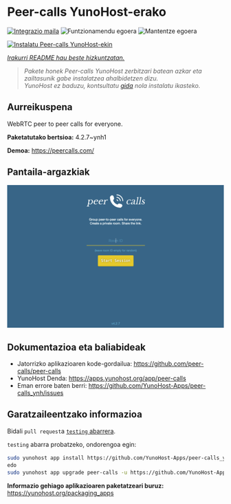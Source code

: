 <!--
Ohart ongi: README hau automatikoki sortu da <https://github.com/YunoHost/apps/tree/master/tools/readme_generator>ri esker
EZ editatu eskuz.
-->

# Peer-calls YunoHost-erako

[![Integrazio maila](https://apps.yunohost.org/badge/integration/peer-calls)](https://ci-apps.yunohost.org/ci/apps/peer-calls/)
![Funtzionamendu egoera](https://apps.yunohost.org/badge/state/peer-calls)
![Mantentze egoera](https://apps.yunohost.org/badge/maintained/peer-calls)

[![Instalatu Peer-calls YunoHost-ekin](https://install-app.yunohost.org/install-with-yunohost.svg)](https://install-app.yunohost.org/?app=peer-calls)

*[Irakurri README hau beste hizkuntzatan.](./ALL_README.md)*

> *Pakete honek Peer-calls YunoHost zerbitzari batean azkar eta zailtasunik gabe instalatzea ahalbidetzen dizu.*  
> *YunoHost ez baduzu, kontsultatu [gida](https://yunohost.org/install) nola instalatu ikasteko.*

## Aurreikuspena

WebRTC peer to peer calls for everyone.

**Paketatutako bertsioa:** 4.2.7~ynh1

**Demoa:** <https://peercalls.com/>

## Pantaila-argazkiak

![Peer-calls(r)en pantaila-argazkia](./doc/screenshots/screenshot.png)

## Dokumentazioa eta baliabideak

- Jatorrizko aplikazioaren kode-gordailua: <https://github.com/peer-calls/peer-calls>
- YunoHost Denda: <https://apps.yunohost.org/app/peer-calls>
- Eman errore baten berri: <https://github.com/YunoHost-Apps/peer-calls_ynh/issues>

## Garatzaileentzako informazioa

Bidali `pull request`a [`testing` abarrera](https://github.com/YunoHost-Apps/peer-calls_ynh/tree/testing).

`testing` abarra probatzeko, ondorengoa egin:

```bash
sudo yunohost app install https://github.com/YunoHost-Apps/peer-calls_ynh/tree/testing --debug
edo
sudo yunohost app upgrade peer-calls -u https://github.com/YunoHost-Apps/peer-calls_ynh/tree/testing --debug
```

**Informazio gehiago aplikazioaren paketatzeari buruz:** <https://yunohost.org/packaging_apps>
